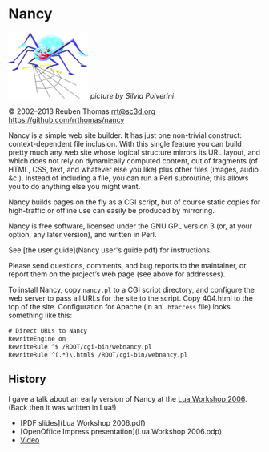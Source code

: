# Nancy

![logo](logo/nancy-small.png) _picture by Silvia Polverini_

© 2002–2013 Reuben Thomas <rrt@sc3d.org>  
https://github.com/rrthomas/nancy

Nancy is a simple web site builder. It has just one non-trivial
construct: context-dependent file inclusion. With this single feature
you can build pretty much any web site whose logical structure mirrors
its URL layout, and which does not rely on dynamically computed content,
out of fragments (of HTML, CSS, text, and whatever else you like) plus
other files (images, audio &c.). Instead of including a file, you can
run a Perl subroutine; this allows you to do anything else you might
want.

Nancy builds pages on the fly as a CGI script, but of course static
copies for high-traffic or offline use can easily be produced by
mirroring.

Nancy is free software, licensed under the GNU GPL version 3 (or, at
your option, any later version), and written in Perl.

See [the user guide](Nancy user's guide.pdf) for instructions.

Please send questions, comments, and bug reports to the maintainer, or
report them on the project’s web page (see above for addresses).

To install Nancy, copy `nancy.pl` to a CGI script directory, and
configure the web server to pass all URLs for the site to the script.
Copy 404.html to the top of the site. Configuration for Apache (in an
`.htaccess` file) looks something like this:

    # Direct URLs to Nancy
    RewriteEngine on
    RewriteRule ^$ /ROOT/cgi-bin/webnancy.pl
    RewriteRule ^(.*)\.html$ /ROOT/cgi-bin/webnancy.pl

## History

I gave a talk about an early version of Nancy at the
[Lua Workshop 2006](https://www.lua.org/wshop06.html). (Back then it was
written in Lua!)

* [PDF slides](Lua Workshop 2006.pdf)
* [OpenOffice Impress presentation](Lua Workshop 2006.odp)
* [Video](https://youtube.com/watch?v=-QDRQXK9VFE)
